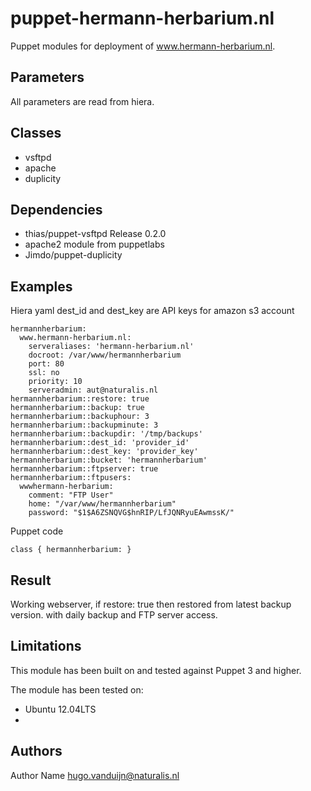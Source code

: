 puppet-hermann-herbarium.nl
===================

Puppet modules for deployment of www.hermann-herbarium.nl. 

Parameters
-------------
All parameters are read from hiera.

Classes
-------------
- vsftpd
- apache
- duplicity

Dependencies
-------------
- thias/puppet-vsftpd Release 0.2.0
- apache2 module from puppetlabs
- Jimdo/puppet-duplicity

Examples
-------------
Hiera yaml
dest_id and dest_key are API keys for amazon s3 account
```
hermannherbarium:
  www.hermann-herbarium.nl:
    serveraliases: 'hermann-herbarium.nl'
    docroot: /var/www/hermannherbarium
    port: 80
    ssl: no
    priority: 10
    serveradmin: aut@naturalis.nl
hermannherbarium::restore: true
hermannherbarium::backup: true
hermannherbarium::backuphour: 3
hermannherbarium::backupminute: 3
hermannherbarium::backupdir: '/tmp/backups'
hermannherbarium::dest_id: 'provider_id'
hermannherbarium::dest_key: 'provider_key'
hermannherbarium::bucket: 'hermannherbarium'
hermannherbarium::ftpserver: true
hermannherbarium::ftpusers:
  wwwhermann-herbarium:
    comment: "FTP User"
    home: "/var/www/hermannherbarium"
    password: "$1$A6ZSNQVG$hnRIP/LfJQNRyuEAwmssK/"

```
Puppet code
```
class { hermannherbarium: }
```
Result
-------------
Working webserver, if restore: true then restored from latest backup version. with daily backup and FTP server access. 

Limitations
-------------
This module has been built on and tested against Puppet 3 and higher.

The module has been tested on:
- Ubuntu 12.04LTS
- 

Authors
-------------
Author Name <hugo.vanduijn@naturalis.nl>

